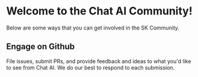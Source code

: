 # Welcome to the Chat AI Community!

Below are some ways that you can get involved in the SK Community.

## Engage on Github

File issues, submit PRs, and provide feedback and ideas to what you'd like to see from Chat AI.
We do our best to respond to each submission.
